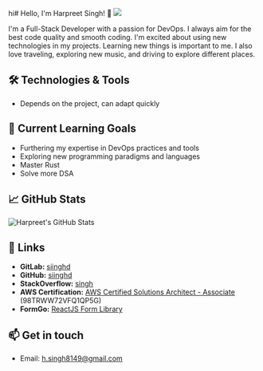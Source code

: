 hi# Hello, I'm Harpreet Singh! 👋 ![](https://komarev.com/ghpvc/?username=siinghd)


I'm a Full-Stack Developer with a passion for DevOps. I always aim for the best code quality and smooth coding. I'm excited about using new technologies in my projects. Learning new things is important to me. I also love traveling, exploring new music, and driving to explore different places.

## 🛠️ Technologies & Tools

- Depends on the project, can adapt quickly

## 🌱 Current Learning Goals

- Furthering my expertise in DevOps practices and tools
- Exploring new programming paradigms and languages
- Master Rust
- Solve more DSA

## 📈 GitHub Stats

![Harpreet's GitHub Stats](https://github-readme-stats.vercel.app/api?username=siinghd&show_icons=true&hide_title=true&count_private=true&hide=prs&theme=dark)

## 🔗 Links

- **GitLab:** [siinghd](https://gitlab.com/siinghd)
- **GitHub:** [siinghd](https://github.com/siinghd)
- **StackOverflow:** [singh](https://stackoverflow.com/users/9386720/singh)
- **AWS Certification:** [AWS Certified Solutions Architect - Associate](https://aws.amazon.com/verification) (98TRWW72VFQ1QP5G)
- **FormGo:** [ReactJS Form Library](https://www.npmjs.com/package/formgo)

## 📫 Get in touch

- Email: h.singh8149@gmail.com
